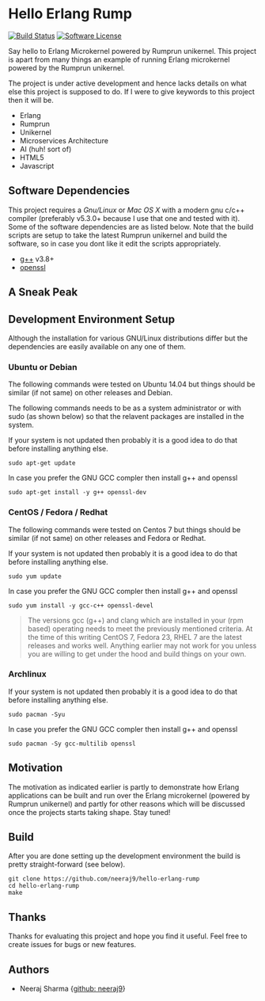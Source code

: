 # Hello Erlang Rump

[![Build Status](https://travis-ci.org/neeraj9/hello-erlang-rump.svg?branch=master)](https://travis-ci.org/neeraj9/hello-erlang-rump)
[![Software License](https://img.shields.io/badge/license-ISC-blue.svg?style=flat-square)](LICENSE)

Say hello to Erlang Microkernel powered by Rumprun unikernel. This project
is apart from many things an example of running Erlang microkernel powered
by the Rumprun unikernel.

The project is under active development and hence lacks details on what
else this project is supposed to do. If I were to give keywords to this
project then it will be.

* Erlang
* Rumprun
* Unikernel
* Microservices Architecture
* AI (huh! sort of)
* HTML5
* Javascript

## Software Dependencies

This project requires a *Gnu/Linux* or *Mac OS X* with a modern gnu c/c++
compiler (preferably v5.3.0+ because I use that one and tested with it).
Some of the software dependencies are as listed below. Note that the
build scripts are setup to take the latest Rumprun unikernel and build
the software, so in case you dont like it edit the scripts appropriately.

* [g++](https://gcc.gnu.org/) v3.8+
* [openssl](http://www.openssl.org/)

## A Sneak Peak

## Development Environment Setup

Although the installation for various GNU/Linux distributions differ but
the dependencies are easily available on any one of them.

### Ubuntu or Debian

The following commands were tested on Ubuntu 14.04 but things should be similar
(if not same) on other releases and Debian.

The following commands needs to be as a system administrator or with sudo
(as shown below) so that the relavent packages are installed in the
system.

If your system is not updated then probably it is a good idea to do that
before installing anything else.

    sudo apt-get update

In case you prefer the GNU GCC compler then install g++ and openssl

    sudo apt-get install -y g++ openssl-dev

### CentOS / Fedora / Redhat

The following commands were tested on Centos 7 but things should be similar
(if not same) on other releases and Fedora or Redhat.

If your system is not updated then probably it is a good idea to do that
before installing anything else.

    sudo yum update

In case you prefer the GNU GCC compler then install g++ and openssl

    sudo yum install -y gcc-c++ openssl-devel

> The versions gcc (g++) and clang which are installed in your (rpm based)
> operating needs to meet the previously mentioned criteria. At the time of
> this writing CentOS 7, Fedora 23, RHEL 7 are the latest releases and works
> well. Anything earlier may not work for you unless you are willing to
> get under the hood and build things on your own.

### Archlinux

If your system is not updated then probably it is a good idea to do that
before installing anything else.

    sudo pacman -Syu

In case you prefer the GNU GCC compler then install g++ and openssl

    sudo pacman -Sy gcc-multilib openssl

## Motivation

The motivation as indicated earlier is partly to demonstrate how Erlang
applications can be built and run over the Erlang microkernel (powered by
Rumprun unikernel) and partly for other reasons which will be discussed
once the projects starts taking shape. Stay tuned!

## Build

After you are done setting up the development environment the build is
pretty straight-forward (see below).

    git clone https://github.com/neeraj9/hello-erlang-rump
    cd hello-erlang-rump
    make


## Thanks

Thanks for evaluating this project and hope you find it useful.
Feel free to create issues for bugs or new features.

## Authors

* Neeraj Sharma {[github: neeraj9](https://github.com/neeraj9)}

